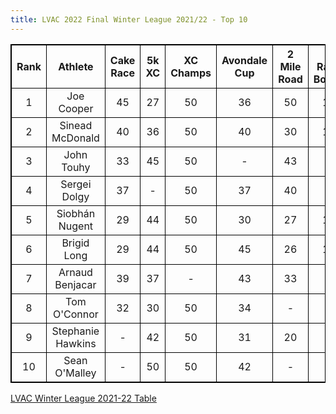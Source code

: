 ```yaml
---
title: LVAC 2022 Final Winter League 2021/22 - Top 10
---
```

<html>
<head>
<style>
table, th, td {
  border: 1px solid black;
  border-collapse: collapse;
}
th, td {
      text-align: center
}
</style>
</head>
<body>

<table style="width:100%">
  <tr>
    <th style="width:10%">Rank</th>
    <th style="width:20%">Athlete</th>
    <th style="width:10%">Cake Race   </th>
    <th style="width:10%">5k XC       </th>
    <th style="width:10%">XC Champs   </th>
    <th style="width:10%">Avondale Cup</th>
    <th style="width:10%">2 Mile Road </th>
    <th style="width:10%">5 Race Bonus</th>
    <th style="width:10%">Total</th>
  </tr>
  <tr>
    <td>1</td>
    <td>Joe Cooper</td>
    <td>45</td>
    <td>27</td>
    <td>50</td>
    <td>36</td>
    <td>50</td>
    <td>10</td>
    <td>191</td>
  </tr>
  <tr>
    <td>2</td>
    <td>Sinead McDonald</td>
    <td>40</td>
    <td>36</td>
    <td>50</td>
    <td>40</td>
    <td>30</td>
    <td>10</td>
    <td>176</td>
  </tr>
  <tr>
    <td>3</td>
    <td>John Touhy</td>
    <td>33</td>
    <td>45</td>
    <td>50</td>
    <td>-</td>
    <td>43</td>
    <td>-</td>
    <td>171</td>
  </tr>
  <tr>
    <td>4</td>
    <td>Sergei Dolgy</td>
    <td>37</td>
    <td>-</td>
    <td>50</td>
    <td>37</td>
    <td>40</td>
    <td>-</td>
    <td>164</td>
  </tr>
  <tr>
    <td>5</td>
    <td>Siobhán Nugent</td>
    <td>29</td>
    <td>44</td>
    <td>50</td>
    <td>30</td>
    <td>27</td>
    <td>10</td>
    <td>163</td>
  </tr>
  <tr>
    <td>6</td>
    <td>Brigid Long</td>
    <td>29</td>
    <td>44</td>
    <td>50</td>
    <td>45</td>
    <td>26</td>
    <td>10</td>
    <td>159</td>
  </tr>
  <tr>
    <td>7</td>
    <td>Arnaud Benjacar</td>
    <td>39</td>
    <td>37</td>
    <td>-</td>
    <td>43</td>
    <td>33</td>
    <td>-</td>
    <td>152</td>
  </tr>
  <tr>
    <td>8</td>
    <td>Tom O'Connor</td>
    <td>32</td>
    <td>30</td>
    <td>50</td>
    <td>34</td>
    <td>-</td>
    <td>-</td>
    <td>146</td>
  </tr>
  <tr>
    <td>9</td>
    <td>Stephanie Hawkins</td>
    <td>-</td>
    <td>42</td>
    <td>50</td>
    <td>31</td>
    <td>20</td>
    <td>-</td>
    <td>143</td>
  </tr>
    <tr>
    <td>10</td>
    <td>Sean O'Malley</td>
    <td>-</td>
    <td>50</td>
    <td>50</td>
    <td>42</td>
    <td>-</td>
    <td>-</td>
    <td>142</td>
  </tr>

</table>

<a href="/LVAC%20Final%20Winter%20League%202021-22.pdf/" target="_blank" rel="noopener noreferrer">LVAC Winter League 2021-22 Table</a>


